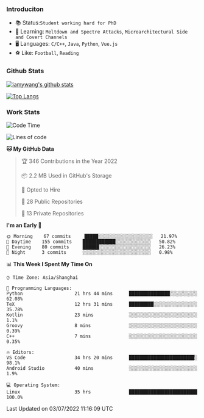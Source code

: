### Introduciton

- 📚 Status:`Student working hard for PhD`
- 🔎 Learning: `Meltdown and Spectre Attacks`, `Microarchitectural Side and Covert Channels`
- 🖥️ Languages: `C/C++`, `Java`, `Python`, `Vue.js`
- ⚽ Like: `Football`, `Reading`

### Github Stats

[![iamywang's github stats](https://github-readme-stats.vercel.app/api?username=iamywang&count_private=true&show_icons=true)]()

[![Top Langs](https://github-readme-stats.vercel.app/api/top-langs/?username=iamywang&layout=compact)]()

### Work Stats

<!--START_SECTION:waka-->
![Code Time](http://img.shields.io/badge/Code%20Time-494%20hrs%2059%20mins-blue)

![Lines of code](https://img.shields.io/badge/From%20Hello%20World%20I%27ve%20Written--38%20Thousand%20lines%20of%20code-blue)

**🐱 My GitHub Data** 

> 🏆 346 Contributions in the Year 2022
 > 
> 📦 2.2 MB Used in GitHub's Storage 
 > 
> 💼 Opted to Hire
 > 
> 📜 28 Public Repositories 
 > 
> 🔑 13 Private Repositories  
 > 
**I'm an Early 🐤** 

```text
🌞 Morning    67 commits     █████░░░░░░░░░░░░░░░░░░░░   21.97% 
🌆 Daytime    155 commits    ████████████░░░░░░░░░░░░░   50.82% 
🌃 Evening    80 commits     ██████░░░░░░░░░░░░░░░░░░░   26.23% 
🌙 Night      3 commits      ░░░░░░░░░░░░░░░░░░░░░░░░░   0.98%

```


📊 **This Week I Spent My Time On** 

```text
⌚︎ Time Zone: Asia/Shanghai

💬 Programming Languages: 
Python                   21 hrs 44 mins      ███████████████░░░░░░░░░░   62.08% 
TeX                      12 hrs 31 mins      █████████░░░░░░░░░░░░░░░░   35.78% 
Kotlin                   23 mins             ░░░░░░░░░░░░░░░░░░░░░░░░░   1.1% 
Groovy                   8 mins              ░░░░░░░░░░░░░░░░░░░░░░░░░   0.39% 
C++                      7 mins              ░░░░░░░░░░░░░░░░░░░░░░░░░   0.35%

🔥 Editors: 
VS Code                  34 hrs 20 mins      ████████████████████████░   98.1% 
Android Studio           40 mins             ░░░░░░░░░░░░░░░░░░░░░░░░░   1.9%

💻 Operating System: 
Linux                    35 hrs              █████████████████████████   100.0%

```


 Last Updated on 03/07/2022 11:16:09 UTC
<!--END_SECTION:waka-->
